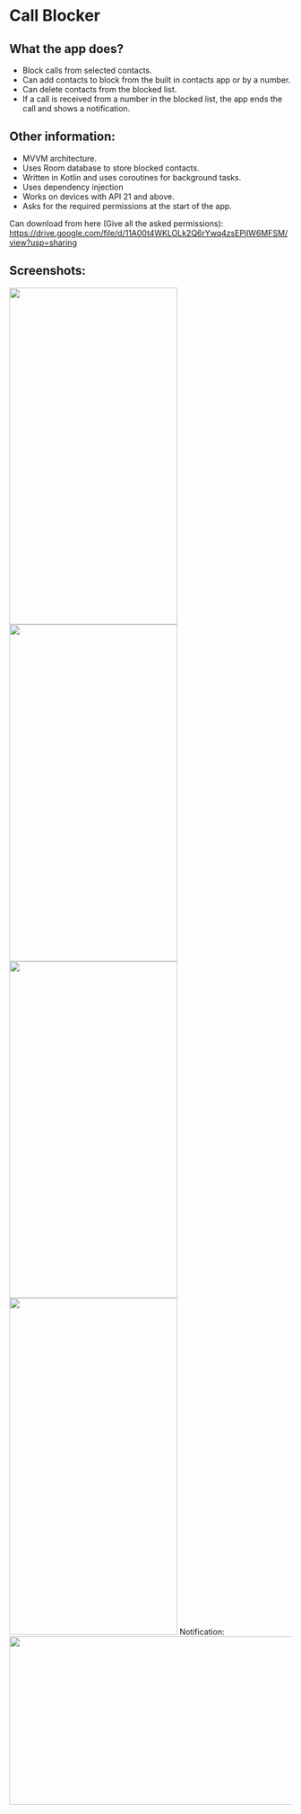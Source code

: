 # Call Blocker

## What the app does?
* Block calls from selected contacts.
* Can add contacts to block from the built in contacts app or by a number.
* Can delete contacts from the blocked list.
* If a call is received from a number in the blocked list, the app ends the call and shows a notification.  

  
## Other information:
* MVVM architecture.
* Uses Room database to store blocked contacts.
* Written in Kotlin and uses coroutines for background tasks.
* Uses dependency injection
* Works on devices with API 21 and above.
* Asks for the required permissions at the start of the app.

Can download from here (Give all the asked permissions):  
https://drive.google.com/file/d/11A00t4WKLOLk2Q6rYwq4zsEPjlW6MFSM/view?usp=sharing  

## Screenshots:

<img src = "https://user-images.githubusercontent.com/52701183/135760161-b34f605c-73cf-40b5-9c85-e40b930e90a5.jpeg" width = "300" height = "600">
<img src = "https://user-images.githubusercontent.com/52701183/135760162-d3a5ea8d-63c9-46b4-a379-7aa373a19b82.jpeg" width = "300" height = "600">  
<img src = "https://user-images.githubusercontent.com/52701183/135760164-fcacad33-3ec0-4302-82dd-68e8a2ff8ffc.jpeg" width = "300" height = "600">
<img src = "https://user-images.githubusercontent.com/52701183/135760165-2b18a839-61e0-40a2-ae18-ac4a451b7884.jpeg" width = "300" height = "600">   
Notification:  
<img src = "https://user-images.githubusercontent.com/52701183/135760158-095badc1-9785-4213-9cdf-a6d202701967.jpeg" width = "600" height = "300">
